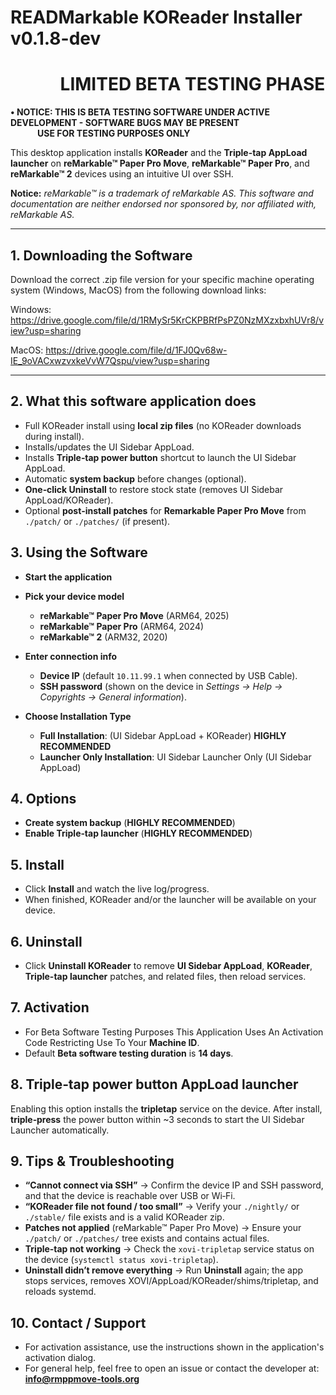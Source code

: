 # READMarkable KOReader Installer v0.1.8-dev 
# &nbsp; &nbsp; &nbsp; &nbsp; &nbsp; &nbsp; LIMITED BETA TESTING PHASE

**• NOTICE: THIS IS BETA TESTING SOFTWARE UNDER ACTIVE DEVELOPMENT - SOFTWARE BUGS MAY BE PRESENT
&nbsp; &nbsp; &nbsp; &nbsp; &nbsp; &nbsp; &nbsp; &nbsp; &nbsp; &nbsp; &nbsp; &nbsp; &nbsp; &nbsp; &nbsp; &nbsp; &nbsp; &nbsp; &nbsp; &nbsp; &nbsp; &nbsp; &nbsp; &nbsp; &nbsp; &nbsp; &nbsp;USE FOR TESTING PURPOSES ONLY**

This desktop application installs **KOReader** and the **Triple-tap AppLoad launcher** on **reMarkable™ Paper Pro Move**, **reMarkable™ Paper Pro**, and **reMarkable™ 2** devices using an intuitive UI over SSH.

**Notice:** *reMarkable™ is a trademark of reMarkable AS. This software and documentation are neither endorsed nor sponsored by, nor affiliated with, reMarkable AS.*

---

## 1. Downloading the Software

Download the correct .zip file version for your specific machine operating system (Windows, MacOS) from the following download links:

Windows:  https://drive.google.com/file/d/1RMySr5KrCKPBRfPsPZ0NzMXzxbxhUVr8/view?usp=sharing

MacOS:    https://drive.google.com/file/d/1FJ0Qv68w-IE_9oVACxwzvxkeVvW7Qspu/view?usp=sharing

---

## 2. What this software application does

- Full KOReader install using **local zip files** (no KOReader downloads during install).
- Installs/updates the UI Sidebar AppLoad.
- Installs **Triple‑tap power button** shortcut to launch the UI Sidebar AppLoad.
- Automatic **system backup** before changes (optional).
- **One‑click Uninstall** to restore stock state (removes UI Sidebar AppLoad/KOReader).
- Optional **post‑install patches** for **Remarkable Paper Pro Move** from `./patch/` or `./patches/` (if present).


## 3. Using the Software

- **Start the application**

- **Pick your device model**
   - **reMarkable™ Paper Pro Move** (ARM64, 2025)
   - **reMarkable™ Paper Pro** (ARM64, 2024)
   - **reMarkable™ 2** (ARM32, 2020)

- **Enter connection info**
   - **Device IP** (default `10.11.99.1` when connected by USB Cable).
   - **SSH password** (shown on the device in *Settings → Help → Copyrights → General information*).

- **Choose Installation Type**
   - **Full Installation**: (UI Sidebar AppLoad + KOReader) **HIGHLY RECOMMENDED**
   - **Launcher Only Installation**: UI Sidebar Launcher Only (UI Sidebar AppLoad)


## 4. **Options**
   - **Create system backup** (**HIGHLY RECOMMENDED**)
   - **Enable Triple‑tap launcher** (**HIGHLY RECOMMENDED**)

## 5. **Install**
   - Click **Install** and watch the live log/progress.
   - When finished, KOReader and/or the launcher will be available on your device.

## 6. **Uninstall**
   - Click **Uninstall KOReader** to remove **UI Sidebar AppLoad**, **KOReader**, **Triple-tap launcher** patches, and related files, then reload services.


## 7.  Activation

- For Beta Software Testing Purposes This Application Uses An Activation Code Restricting Use To Your **Machine ID**.
- Default **Beta software testing duration** is **14 days**.


## 8. Triple‑tap power button AppLoad launcher

Enabling this option installs the **tripletap** service on the device. After install, **triple‑press** the power button within ~3 seconds to start the UI Sidebar Launcher automatically.


## 9. Tips & Troubleshooting

- **“Cannot connect via SSH”** → Confirm the device IP and SSH password, and that the device is reachable over USB or Wi‑Fi.
- **“KOReader file not found / too small”** → Verify your `./nightly/` or `./stable/` file exists and is a valid KOReader zip.
- **Patches not applied** (reMarkable™ Paper Pro Move) → Ensure your `./patch/` or `./patches/` tree exists and contains actual files.
- **Triple‑tap not working** → Check the `xovi-tripletap` service status on the device (`systemctl status xovi-tripletap`).
- **Uninstall didn’t remove everything** → Run **Uninstall** again; the app stops services, removes XOVI/AppLoad/KOReader/shims/tripletap, and reloads systemd.


## 10. Contact / Support

- For activation assistance, use the instructions shown in the application's activation dialog.
- For general help, feel free to open an issue or contact the developer at: **info@rmppmove-tools.org**

